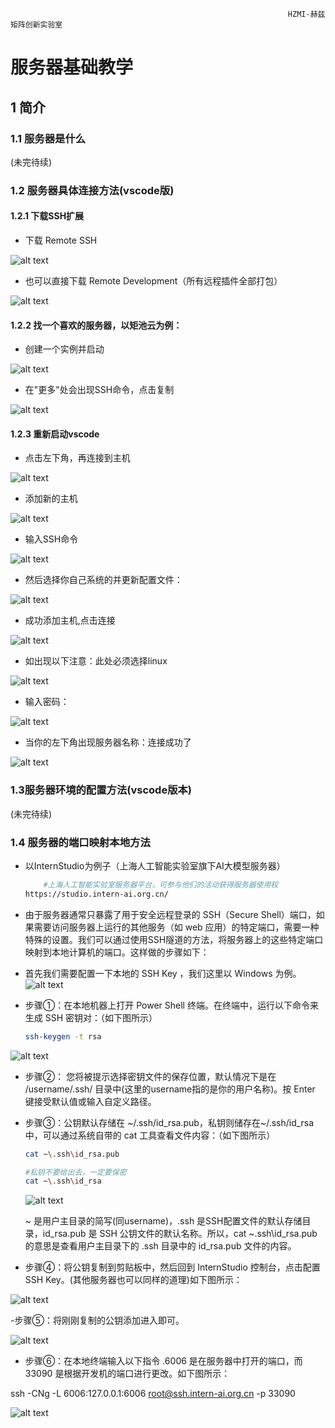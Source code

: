                                                                   HZMI-赫兹矩阵创新实验室
# 服务器基础教学

## 1 简介

### 1.1 服务器是什么

(未完待续)
### 1.2 服务器具体连接方法(vscode版)

#### 1.2.1 下载SSH扩展
- 下载 Remote SSH
  
![alt text](all_image/sr_image/sr_image1.png)

- 也可以直接下载 Remote Development（所有远程插件全部打包）
  
![alt text](all_image/sr_image/sr_image2.png)

#### 1.2.2 找一个喜欢的服务器，以矩池云为例：

- 创建一个实例并启动
  
![alt text](all_image/sr_image/sr_image3.png)

- 在"更多"处会出现SSH命令，点击复制

![alt text](all_image/sr_image/sr_image4.png)

#### 1.2.3 重新启动vscode

- 点击左下角，再连接到主机
 
![alt text](all_image/sr_image/sr_image5.png)

- 添加新的主机
 
![alt text](all_image/sr_image/sr_image6.png)

- 输入SSH命令

![alt text](all_image/sr_image/sr_image7.png)

- 然后选择你自己系统的并更新配置文件：

![alt text](all_image/sr_image/sr_image8.png)

- 成功添加主机,点击连接
  
![alt text](all_image/sr_image/sr_image9.png)

- 如出现以下注意：此处必须选择linux

![alt text](all_image/sr_image/sr_image10.png)

- 输入密码：

![alt text](all_image/sr_image/sr_image11.png)

- 当你的左下角出现服务器名称：连接成功了

![alt text](all_image/sr_image/sr_image12.png)


### 1.3服务器环境的配置方法(vscode版本)
(未完待续)


### 1.4 服务器的端口映射本地方法
- 以InternStudio为例子（上海人工智能实验室旗下AI大模型服务器）
 
    ```bash
        #上海人工智能实验室服务器平台，可参与他们的活动获得服务器使用权
    https://studio.intern-ai.org.cn/
    ```

- 由于服务器通常只暴露了用于安全远程登录的 SSH（Secure Shell）端口，如果需要访问服务器上运行的其他服务（如 web 应用）的特定端口，需要一种特殊的设置。我们可以通过使用SSH隧道的方法，将服务器上的这些特定端口映射到本地计算机的端口。这样做的步骤如下：

- 首先我们需要配置一下本地的 SSH Key ，我们这里以 Windows 为例。
![alt text](all_image/sr_image/sr_image13.png)
- 步骤①：在本地机器上打开 Power Shell 终端。在终端中，运行以下命令来生成 SSH 密钥对：（如下图所示）
    ```bash
    ssh-keygen -t rsa
    ```

![alt text](all_image/sr_image/sr_image14.png)

- 步骤②： 您将被提示选择密钥文件的保存位置，默认情况下是在 /username/.ssh/ 目录中(这里的username指的是你的用户名称)。按 Enter 键接受默认值或输入自定义路径。

- 步骤③：公钥默认存储在 ~/.ssh/id_rsa.pub，私钥则储存在~/.ssh/id_rsa中，可以通过系统自带的 cat 工具查看文件内容：（如下图所示）
    ```bash
    cat ~\.ssh\id_rsa.pub
    ```

    ```bash
    #私钥不要给出去，一定要保密
    cat ~\.ssh\id_rsa
    ```
    ![alt text](all_image/sr_image/sr_image15.png)

     ~ 是用户主目录的简写(同username)，.ssh 是SSH配置文件的默认存储目录，id_rsa.pub 是 SSH 公钥文件的默认名称。所以，cat ~\.ssh\id_rsa.pub 的意思是查看用户主目录下的 .ssh 目录中的 id_rsa.pub 文件的内容。

- 步骤④：将公钥复制到剪贴板中，然后回到 InternStudio 控制台，点击配置 SSH Key。(其他服务器也可以同样的道理)如下图所示：
  
![alt text](all_image/sr_image/sr_image16.png)

-步骤⑤：将刚刚复制的公钥添加进入即可。

![alt text](all_image/sr_image/sr_image17.png)

- 步骤⑥：在本地终端输入以下指令 .6006 是在服务器中打开的端口，而 33090 是根据开发机的端口进行更改。如下图所示：

ssh -CNg -L 6006:127.0.0.1:6006 root@ssh.intern-ai.org.cn -p 33090

![alt text](all_image/sr_image/sr_image18.png)